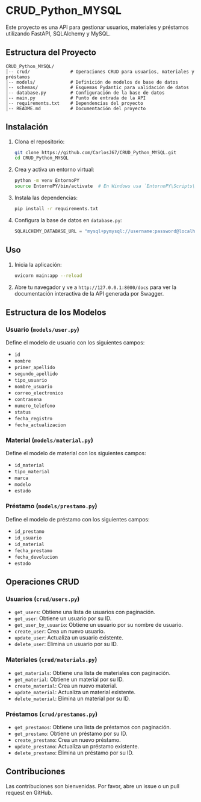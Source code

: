 # CRUD_Python_MYSQL

Este proyecto es una API para gestionar usuarios, materiales y préstamos utilizando FastAPI, SQLAlchemy y MySQL.

## Estructura del Proyecto

```
CRUD_Python_MYSQL/
│-- crud/               # Operaciones CRUD para usuarios, materiales y préstamos
│-- models/             # Definición de modelos de base de datos
│-- schemas/            # Esquemas Pydantic para validación de datos
│-- database.py         # Configuración de la base de datos
│-- main.py             # Punto de entrada de la API
│-- requirements.txt    # Dependencias del proyecto
│-- README.md           # Documentación del proyecto
```

## Instalación

1. Clona el repositorio:
    ```sh
    git clone https://github.com/CarlosJ67/CRUD_Python_MYSQL.git
    cd CRUD_Python_MYSQL
    ```

2. Crea y activa un entorno virtual:
    ```sh
    python -m venv EntornoPY
    source EntornoPY/bin/activate  # En Windows usa `EntornoPY\Scripts\activate`
    ```

3. Instala las dependencias:
    ```sh
    pip install -r requirements.txt
    ```

4. Configura la base de datos en `database.py`:
    ```python
    SQLALCHEMY_DATABASE_URL = "mysql+pymysql://username:password@localhost/dbname"
    ```

## Uso

1. Inicia la aplicación:
    ```sh
    uvicorn main:app --reload
    ```

2. Abre tu navegador y ve a `http://127.0.0.1:8000/docs` para ver la documentación interactiva de la API generada por Swagger.

## Estructura de los Modelos

### Usuario (`models/user.py`)
Define el modelo de usuario con los siguientes campos:
- `id`
- `nombre`
- `primer_apellido`
- `segundo_apellido`
- `tipo_usuario`
- `nombre_usuario`
- `correo_electronico`
- `contrasena`
- `numero_telefono`
- `status`
- `fecha_registro`
- `fecha_actualizacion`

### Material (`models/material.py`)
Define el modelo de material con los siguientes campos:
- `id_material`
- `tipo_material`
- `marca`
- `modelo`
- `estado`

### Préstamo (`models/prestamo.py`)
Define el modelo de préstamo con los siguientes campos:
- `id_prestamo`
- `id_usuario`
- `id_material`
- `fecha_prestamo`
- `fecha_devolucion`
- `estado`

## Operaciones CRUD

### Usuarios (`crud/users.py`)
- `get_users`: Obtiene una lista de usuarios con paginación.
- `get_user`: Obtiene un usuario por su ID.
- `get_user_by_usuario`: Obtiene un usuario por su nombre de usuario.
- `create_user`: Crea un nuevo usuario.
- `update_user`: Actualiza un usuario existente.
- `delete_user`: Elimina un usuario por su ID.

### Materiales (`crud/materials.py`)
- `get_materials`: Obtiene una lista de materiales con paginación.
- `get_material`: Obtiene un material por su ID.
- `create_material`: Crea un nuevo material.
- `update_material`: Actualiza un material existente.
- `delete_material`: Elimina un material por su ID.

### Préstamos (`crud/prestamos.py`)
- `get_prestamos`: Obtiene una lista de préstamos con paginación.
- `get_prestamo`: Obtiene un préstamo por su ID.
- `create_prestamo`: Crea un nuevo préstamo.
- `update_prestamo`: Actualiza un préstamo existente.
- `delete_prestamo`: Elimina un préstamo por su ID.

## Contribuciones
Las contribuciones son bienvenidas. Por favor, abre un issue o un pull request en GitHub.
